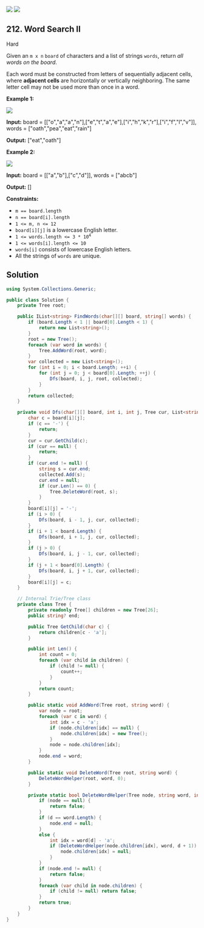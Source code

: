 [![](https://img.shields.io/github/stars/LeetCode-in-Net/LeetCode-in-Net?label=Stars&style=flat-square)](https://github.com/LeetCode-in-Net/LeetCode-in-Net)
[![](https://img.shields.io/github/forks/LeetCode-in-Net/LeetCode-in-Net?label=Fork%20me%20on%20GitHub%20&style=flat-square)](https://github.com/LeetCode-in-Net/LeetCode-in-Net/fork)

## 212\. Word Search II

Hard

Given an `m x n` `board` of characters and a list of strings `words`, return _all words on the board_.

Each word must be constructed from letters of sequentially adjacent cells, where **adjacent cells** are horizontally or vertically neighboring. The same letter cell may not be used more than once in a word.

**Example 1:**

![](https://assets.leetcode.com/uploads/2020/11/07/search1.jpg)

**Input:** board = \[\["o","a","a","n"],["e","t","a","e"],["i","h","k","r"],["i","f","l","v"]], words = ["oath","pea","eat","rain"]

**Output:** ["eat","oath"] 

**Example 2:**

![](https://assets.leetcode.com/uploads/2020/11/07/search2.jpg)

**Input:** board = \[\["a","b"],["c","d"]], words = ["abcb"]

**Output:** [] 

**Constraints:**

*   `m == board.length`
*   `n == board[i].length`
*   `1 <= m, n <= 12`
*   `board[i][j]` is a lowercase English letter.
*   <code>1 <= words.length <= 3 * 10<sup>4</sup></code>
*   `1 <= words[i].length <= 10`
*   `words[i]` consists of lowercase English letters.
*   All the strings of `words` are unique.

## Solution

```csharp
using System.Collections.Generic;

public class Solution {
    private Tree root;

    public IList<string> FindWords(char[][] board, string[] words) {
        if (board.Length < 1 || board[0].Length < 1) {
            return new List<string>();
        }
        root = new Tree();
        foreach (var word in words) {
            Tree.AddWord(root, word);
        }
        var collected = new List<string>();
        for (int i = 0; i < board.Length; ++i) {
            for (int j = 0; j < board[0].Length; ++j) {
                Dfs(board, i, j, root, collected);
            }
        }
        return collected;
    }

    private void Dfs(char[][] board, int i, int j, Tree cur, List<string> collected) {
        char c = board[i][j];
        if (c == '-') {
            return;
        }
        cur = cur.GetChild(c);
        if (cur == null) {
            return;
        }
        if (cur.end != null) {
            string s = cur.end;
            collected.Add(s);
            cur.end = null;
            if (cur.Len() == 0) {
                Tree.DeleteWord(root, s);
            }
        }
        board[i][j] = '-';
        if (i > 0) {
            Dfs(board, i - 1, j, cur, collected);
        }
        if (i + 1 < board.Length) {
            Dfs(board, i + 1, j, cur, collected);
        }
        if (j > 0) {
            Dfs(board, i, j - 1, cur, collected);
        }
        if (j + 1 < board[0].Length) {
            Dfs(board, i, j + 1, cur, collected);
        }
        board[i][j] = c;
    }

    // Internal Trie/Tree class
    private class Tree {
        private readonly Tree[] children = new Tree[26];
        public string? end;

        public Tree GetChild(char c) {
            return children[c - 'a'];
        }

        public int Len() {
            int count = 0;
            foreach (var child in children) {
                if (child != null) {
                    count++;
                }
            }
            return count;
        }

        public static void AddWord(Tree root, string word) {
            var node = root;
            foreach (var c in word) {
                int idx = c - 'a';
                if (node.children[idx] == null) {
                    node.children[idx] = new Tree();
                }
                node = node.children[idx];
            }
            node.end = word;
        }

        public static void DeleteWord(Tree root, string word) {
            DeleteWordHelper(root, word, 0);
        }

        private static bool DeleteWordHelper(Tree node, string word, int d) {
            if (node == null) {
                return false;
            }
            if (d == word.Length) {
                node.end = null;
            }
            else {
                int idx = word[d] - 'a';
                if (DeleteWordHelper(node.children[idx], word, d + 1)) {
                    node.children[idx] = null;
                }
            }
            if (node.end != null) {
                return false;
            }
            foreach (var child in node.children) {
                if (child != null) return false;
            }
            return true;
        }
    }
}
```